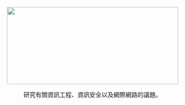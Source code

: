 <p align="center">
  <img src=https://i.imgur.com/fabcy0q.png" style=" width:400px ; height:180px "  >
</p> 
</h1>
<p align="center"> 研究有關資訊工程、資訊安全以及網際網路的議題。</p>
